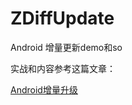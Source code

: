 # ZDiffUpdate
Android 增量更新demo和so

实战和内容参考这篇文章：

[Android增量升级](https://blog.csdn.net/u011418943/article/details/106662271)



